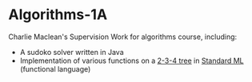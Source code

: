 # Algorithms-1A
Charlie Maclean's Supervision Work for algorithms course, including:
- A sudoko solver written in Java
- Implementation of various functions on a [2-3-4 tree](https://en.wikipedia.org/wiki/2%E2%80%933%E2%80%934_tree) in [Standard ML](https://en.wikipedia.org/wiki/Standard_ML) (functional language)

